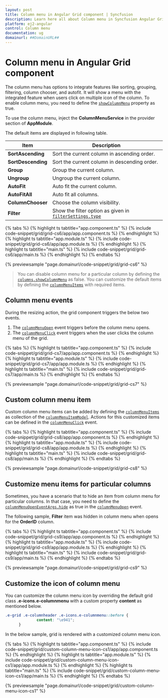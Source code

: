 ```yaml
---
layout: post
title: Column menu in Angular Grid component | Syncfusion
description: Learn here all about Column menu in Syncfusion Angular Grid component of Syncfusion Essential JS 2 and more.
platform: ej2-angular
control: Column menu 
documentation: ug
domainurl: ##DomainURL##
---
```


# Column menu in Angular Grid component

The column menu has options to integrate features like sorting, grouping, filtering, column chooser, and autofit.
It will show a menu with the integrated feature when users click on multiple icon of the column.
To enable column menu, you need to define the [`showColumnMenu`](https://ej2.syncfusion.com/angular/documentation/api/grid/#showcolumnmenu) property as true.

To use the column menu, inject the **ColumnMenuService** in the provider section of **AppModule**.

The default items are displayed in following table.

| Item | Description |
|-----|-----|
| **SortAscending** | Sort the current column in ascending order. |
| **SortDescending** | Sort the current column in descending order. |
| **Group** | Group the current column. |
| **Ungroup** | Ungroup the current column. |
| **AutoFit** | Auto fit the current column. |
| **AutoFitAll** | Auto fit all columns. |
| **ColumnChooser** | Choose the column visibility. |
| **Filter** | Show the filter option as given in [`filterSettings.type`](https://ej2.syncfusion.com/angular/documentation/api/grid/filterSettings/#type) |

{% tabs %}
{% highlight ts tabtitle="app.component.ts" %}
{% include code-snippet/grid/grid-cs6/app/app.component.ts %}
{% endhighlight %}
{% highlight ts tabtitle="app.module.ts" %}
{% include code-snippet/grid/grid-cs6/app/app.module.ts %}
{% endhighlight %}
{% highlight ts tabtitle="main.ts" %}
{% include code-snippet/grid/grid-cs6/app/main.ts %}
{% endhighlight %}
{% endtabs %}
  
{% previewsample "page.domainurl/code-snippet/grid/grid-cs6" %}

> You can disable column menu for a particular column by defining the [`columns.showColumnMenu`](https://ej2.syncfusion.com/angular/documentation/api/grid/column/#showcolumnmenu) as false.
> You can customize the default items by defining the [`columnMenuItems`](https://ej2.syncfusion.com/angular/documentation/api/grid/#columnmenuitems) with required items.

## Column menu events

During the resizing action, the grid component triggers the below two events.

1. The [`columnMenuOpen`](https://ej2.syncfusion.com/angular/documentation/api/grid/#columnmenuopen) event triggers before the column menu opens.
2. The [`columnMenuClick`](https://ej2.syncfusion.com/angular/documentation/api/grid/#columnmenuclick) event triggers when the user clicks the column menu of the grid.

{% tabs %}
{% highlight ts tabtitle="app.component.ts" %}
{% include code-snippet/grid/grid-cs7/app/app.component.ts %}
{% endhighlight %}
{% highlight ts tabtitle="app.module.ts" %}
{% include code-snippet/grid/grid-cs7/app/app.module.ts %}
{% endhighlight %}
{% highlight ts tabtitle="main.ts" %}
{% include code-snippet/grid/grid-cs7/app/main.ts %}
{% endhighlight %}
{% endtabs %}
  
{% previewsample "page.domainurl/code-snippet/grid/grid-cs7" %}

## Custom column menu item

Custom column menu items can be added by defining the [`columnMenuItems`](https://ej2.syncfusion.com/angular/documentation/api/grid/#columnmenuitems) as collection of the [`columnMenuItemModel`](https://ej2.syncfusion.com/angular/documentation/api/grid/columnMenuItemModel/).
Actions for this customized items can be defined in the [`columnMenuClick`](https://ej2.syncfusion.com/angular/documentation/api/grid/#columnmenuclick) event.

{% tabs %}
{% highlight ts tabtitle="app.component.ts" %}
{% include code-snippet/grid/grid-cs8/app/app.component.ts %}
{% endhighlight %}
{% highlight ts tabtitle="app.module.ts" %}
{% include code-snippet/grid/grid-cs8/app/app.module.ts %}
{% endhighlight %}
{% highlight ts tabtitle="main.ts" %}
{% include code-snippet/grid/grid-cs8/app/main.ts %}
{% endhighlight %}
{% endtabs %}
  
{% previewsample "page.domainurl/code-snippet/grid/grid-cs8" %}

## Customize menu items for particular columns

Sometimes, you have a scenario that to hide an item from column menu for particular columns. In that case, you need to define the [`columnMenuOpenEventArgs.hide`](https://ej2.syncfusion.com/angular/documentation/api/grid/columnMenuOpenEventArgs) as true in the [`columnMenuOpen`](https://ej2.syncfusion.com/angular/documentation/api/grid/#columnmenuopen) event.

The following sample, **Filter** item was hidden in column menu when opens for the **OrderID** column.

{% tabs %}
{% highlight ts tabtitle="app.component.ts" %}
{% include code-snippet/grid/grid-cs9/app/app.component.ts %}
{% endhighlight %}
{% highlight ts tabtitle="app.module.ts" %}
{% include code-snippet/grid/grid-cs9/app/app.module.ts %}
{% endhighlight %}
{% highlight ts tabtitle="main.ts" %}
{% include code-snippet/grid/grid-cs9/app/main.ts %}
{% endhighlight %}
{% endtabs %}
  
{% previewsample "page.domainurl/code-snippet/grid/grid-cs9" %}

## Customize the icon of column menu

You can customize the column menu icon by overriding the default grid class **.e-icons.e-columnmenu** with a custom property **content** as mentioned below.

```css
.e-grid .e-columnheader .e-icons.e-columnmenu::before {
              content: "\e941";
      }
```

In the below sample, grid is rendered with a customized column menu icon.

{% tabs %}
{% highlight ts tabtitle="app.component.ts" %}
{% include code-snippet/grid/custom-column-menu-icon-cs1/app/app.component.ts %}
{% endhighlight %}
{% highlight ts tabtitle="app.module.ts" %}
{% include code-snippet/grid/custom-column-menu-icon-cs1/app/app.module.ts %}
{% endhighlight %}
{% highlight ts tabtitle="main.ts" %}
{% include code-snippet/grid/custom-column-menu-icon-cs1/app/main.ts %}
{% endhighlight %}
{% endtabs %}
  
{% previewsample "page.domainurl/code-snippet/grid/custom-column-menu-icon-cs1" %}